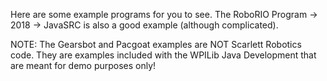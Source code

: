 Here are some example programs for you to see. The RoboRIO Program -> 2018 -> JavaSRC is also a good example (although complicated).

NOTE: The Gearsbot and Pacgoat examples are NOT Scarlett Robotics code. They are examples included with the WPILib Java Development
that are meant for demo purposes only!
